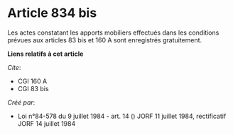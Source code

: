 # Article 834 bis

Les actes constatant les apports mobiliers effectués dans les conditions prévues aux articles 83 bis et 160 A sont
enregistrés gratuitement.

**Liens relatifs à cet article**

_Cite_:

  - CGI 160 A
  - CGI 83 bis

_Créé par_:

  - Loi n°84-578 du 9 juillet 1984 - art. 14 () JORF 11 juillet 1984, rectificatif JORF 14 juillet 1984
